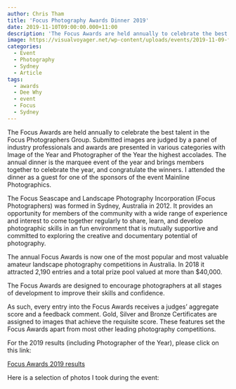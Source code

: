 ```yaml
---
author: Chris Tham
title: 'Focus Photography Awards Dinner 2019'
date: 2019-11-10T09:00:00.000+11:00
description: 'The Focus Awards are held annually to celebrate the best talent in the Focus Photographers Group.'
image: https://visualvoyager.net/wp-content/uploads/events/2019-11-09-focus-awards/Focus-Awards-2019.jpeg
categories:
  - Event
  - Photography
  - Sydney
  - Article
tags:
  - awards
  - Dee Why
  - event
  - Focus
  - Sydney
---
```


The Focus Awards are held annually to celebrate the best talent in the Focus Photographers Group. Submitted images are judged by a panel of industry professionals and awards are presented in various categories with Image of the Year and Photographer of the Year the highest accolades. The annual dinner is the marquee event of the year and brings members together to celebrate the year, and congratulate the winners. I attended the dinner as a guest for one of the sponsors of the event Mainline Photographics.

The Focus Seascape and Landscape Photography Incorporation (Focus Photographers) was formed in Sydney, Australia in 2012. It provides an opportunity for members of the community with a wide range of experience and interest to come together regularly to share, learn, and develop photographic skills in an fun environment that is mutually supportive and committed to exploring the creative and documentary potential of photography.

The annual Focus Awards is now one of the most popular and most valuable amateur landscape photography competitions in Australia. In 2018 it attracted 2,190 entries and a total prize pool valued at more than $40,000.

The Focus Awards are designed to encourage photographers at all stages of development to improve their skills and confidence.

As such, every entry into the Focus Awards receives a judges’ aggregate score and a feedback comment. Gold, Silver and Bronze Certificates are assigned to images that achieve the requisite score. These features set the Focus Awards apart from most other leading photography competitions.

For the 2019 results (including Photographer of the Year), please click on this link:

[Focus Awards 2019 results](https://comp.focusphotographers.org/enter/results.php?competition=FocusAwards2019)

Here is a selection of photos I took during the event:
